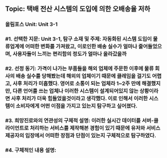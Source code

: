 ## Topic: 택배 전산 시스템의 도입에 의한 오배송율 저하
### 올림포스 Unit: Unit 3-1
### #1. 선택한 지문: Unit 3-1, 탐구 소재 및 주제: 자동화된 시스템 도입이 물류업계에 어떠한 변화를 가져왔고, 이로인한 배송 실수가 얼마나 줄어들었으며, 사용자들이 느끼는 편리함의 정도가 얼마나 올라갔을까

### #2. 선정 동기: 가격이 나가는 부품들을 해외 업체에 주문한 이후에 물류 회사의 배송 실수를 당해봤는데 해외의 업체이기 때문에 클레임을 걸기도 어렵고, 사후 처리가 미흡했다. 영어로 소통이 되는 업체라 1~2주 만에 해결했지만, 다른 언어를 쓰는 업체나 이러한 시스템이 설계되어있지 않는 상황이라면 사후 처리가 더욱 힘들었을것이라고 생각했다.  이로 인해서 이러한 시스템이 소비자에게 어떤 이점을 가지고 있는지 탐구하고 싶어졌다.
### #3. 희망진로와의 연관성의 구체적 설명: 이러한 실시간 데이터를 서버-클라이언트로 처리하는 서비스를 제작해본 경험이 있기 때문에 유저와 서비스 제공자의 입장에서 어떠한 장점과 단점이 있는지 구체적으로 탐구하였다.
### #4. 구체적인 내용 설명: 